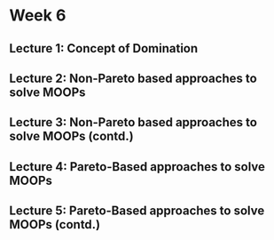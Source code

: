 # Week 6

## Lecture 1: Concept of Domination

## Lecture 2: Non-Pareto based approaches to solve MOOPs

## Lecture 3: Non-Pareto based approaches to solve MOOPs (contd.)

## Lecture 4: Pareto-Based approaches to solve MOOPs

## Lecture 5: Pareto-Based approaches to solve MOOPs (contd.)
